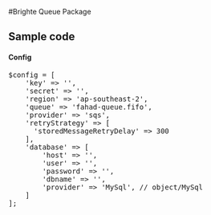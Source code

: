 #Brighte Queue Package
## Sample code
#### Config
<pre>
$config = [
    'key' => '',
    'secret' => '',
    'region' => 'ap-southeast-2',
    'queue' => 'fahad-queue.fifo',
    'provider' => 'sqs',
    'retryStrategy' => [
      'storedMessageRetryDelay' => 300
    ],
    'database' => [
        'host' => '',
        'user' => '',
        'password' => '',
        'dbname' => '',
        'provider' => 'MySql', // object/MySql
    ]
];
</pre>